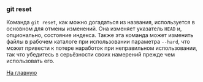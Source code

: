 ### git reset

Команда `git reset`, как можно догадаться из названия, используется в основном для отмены изменений. Она изменяет указатель `HEAD` и, опционально, состояние индекса. Также эта команда может изменить файлы в рабочем каталоге при использовании параметра `--hard`, что может привести к потере наработок при неправильном использовании, так что убедитесь в серьёзности своих намерений прежде чем использовать его.

[На главную](./readme.md)